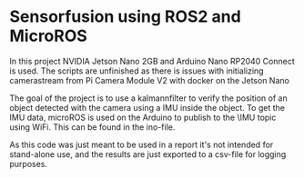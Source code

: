 # Sensorfusion using ROS2 and MicroROS 

In this project NVIDIA Jetson Nano 2GB and Arduino Nano RP2040 Connect is used. The scripts are unfinished as there is issues with initializing camerastream from Pi Camera Module V2 with docker on the Jetson Nano

The goal of the project is to use a kalmannfilter to verify the position of an object detected with the camera using a IMU inside the object. 
To get the IMU data, microROS is used on the Arduino to publish to the \IMU topic using WiFi. This can be found in the ino-file.

As this code was just meant to be used in a report it's not intended for stand-alone use, and the results are just exported to a csv-file for logging purposes.

